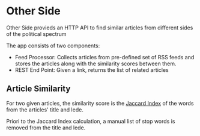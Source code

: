 # Other Side
Other Side provieds an HTTP API to find similar articles from different sides of the political spectrum

The app consists of two components:

- Feed Processor: Collects articles from pre-defined set of RSS feeds and stores the articles along with the similarity scores between them. 
- REST End Point: Given a link, returns the list of related articles

## Article Similarity
For two given articles, the similarity score is the [Jaccard Index](https://en.wikipedia.org/wiki/Jaccard_index) of the words from the articles' title and lede. 

Priori to the Jaccard Index calculation, a manual list of stop words is removed from the title and lede.
